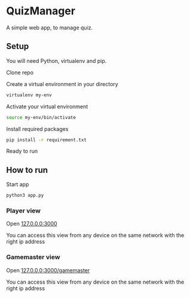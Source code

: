 # QuizManager

A simple web app, to manage quiz.

## Setup
You will need Python, virtualenv and pip.

Clone repo

Create a virtual environment in your directory

```bash
virtualenv my-env
```

Activate your virtual environment

```bash
source my-env/bin/activate
```

Install required packages

```bash
pip install -r requirement.txt
```

Ready to run

## How to run
Start app
```bash
python3 app.py
```

### Player view
Open [127.0.0.0:3000](http://127.0.0.0:3000/)

You can access this view from any device on the same network with the right ip address

### Gamemaster view
Open [127.0.0.0:3000/gamemaster](http://127.0.0.0:3000//gamemaster)

You can access this view from any device on the same network with the right ip address
